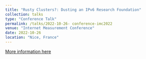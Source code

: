 ```yaml
---
title: "Rusty Clusters?: Dusting an IPv6 Research Foundation"
collection: talks
type: "Conference Talk"
permalink: /talks/2022-10-26- conference-imc2022
venue: "Internet Measurement Conference"
date: 2022-10-26
location: "Nice, France"
---
```


[More information here](https://dl.acm.org/doi/10.1145/3517745.3561440)
